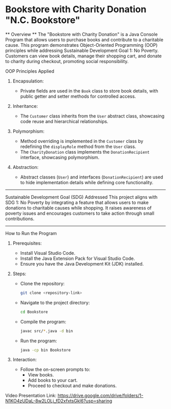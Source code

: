 # Bookstore with Charity Donation "N.C. Bookstore"

** Overview
** The "Bookstore with Charity Donation" is a Java Console Program that allows users to purchase books and contribute to a charitable cause. This program demonstrates Object-Oriented Programming (OOP) principles while addressing Sustainable Development Goal 1: No Poverty. Customers can view book details, manage their shopping cart, and donate to charity during checkout, promoting social responsibility.

 OOP Principles Applied

1. Encapsulation:
   - Private fields are used in the `Book` class to store book details, with public getter and setter methods for controlled access.

2. Inheritance:
   - The `Customer` class inherits from the `User` abstract class, showcasing code reuse and hierarchical relationships.

3. Polymorphism:
   - Method overriding is implemented in the `Customer` class by redefining the `displayRole` method from the `User` class.
   - The `CharityDonation` class implements the `DonationRecipient` interface, showcasing polymorphism.

4. Abstraction:
   - Abstract classes (`User`) and interfaces (`DonationRecipient`) are used to hide implementation details while defining core functionality.

---

 Sustainable Development Goal (SDG) Addressed
This project aligns with SDG 1: No Poverty by integrating a feature that allows users to make donations to charitable causes while shopping. It raises awareness of poverty issues and encourages customers to take action through small contributions.

---

 How to Run the Program

1. Prerequisites:
    - Install Visual Studio Code.
    - Install the Java Extension Pack for Visual Studio Code.
    - Ensure you have the Java Development Kit (JDK) installed.

2. Steps:
   - Clone the repository:
     ```bash
     git clone <repository-link>
     ```
   - Navigate to the project directory:
     ```bash
     cd Bookstore
     ```
   - Compile the program:
     ```bash
     javac src/*.java -d bin
     ```
   - Run the program:
     ```bash
     java -cp bin Bookstore
     ```

3. Interaction:
   - Follow the on-screen prompts to:
     - View books.
     - Add books to your cart.
     - Proceed to checkout and make donations.

Video Presentation Link:
https://drive.google.com/drive/folders/1-N1KO4zUDaL-8w2LOLj_fD2xfxtsGkl6?usp=sharing


